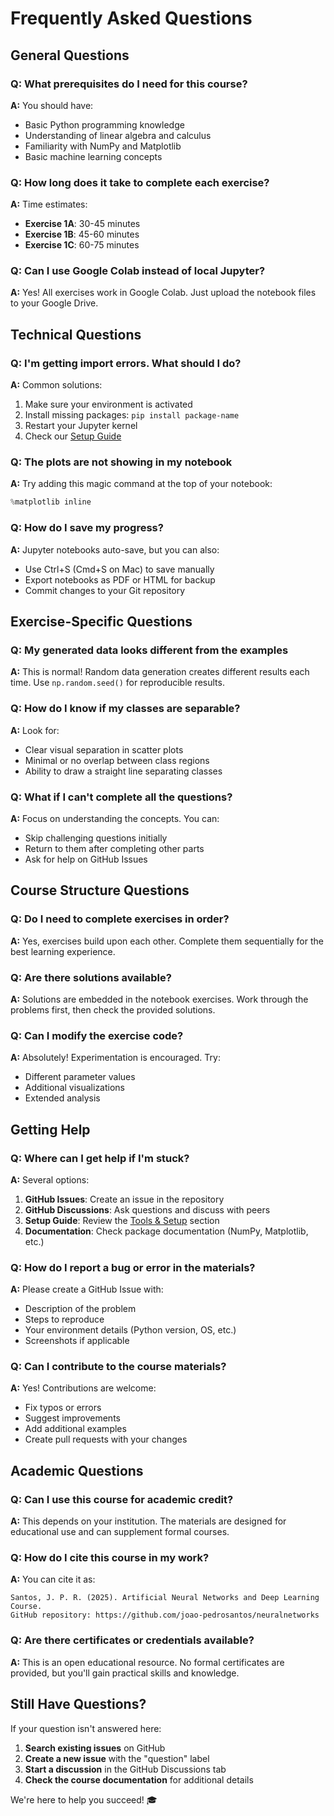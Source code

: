 # Frequently Asked Questions

## General Questions

### Q: What prerequisites do I need for this course?
**A:** You should have:
- Basic Python programming knowledge
- Understanding of linear algebra and calculus
- Familiarity with NumPy and Matplotlib
- Basic machine learning concepts

### Q: How long does it take to complete each exercise?
**A:** Time estimates:
- **Exercise 1A**: 30-45 minutes
- **Exercise 1B**: 45-60 minutes  
- **Exercise 1C**: 60-75 minutes

### Q: Can I use Google Colab instead of local Jupyter?
**A:** Yes! All exercises work in Google Colab. Just upload the notebook files to your Google Drive.

## Technical Questions

### Q: I'm getting import errors. What should I do?
**A:** Common solutions:
1. Make sure your environment is activated
2. Install missing packages: `pip install package-name`
3. Restart your Jupyter kernel
4. Check our [Setup Guide](setup.md)

### Q: The plots are not showing in my notebook
**A:** Try adding this magic command at the top of your notebook:
```python
%matplotlib inline
```

### Q: How do I save my progress?
**A:** Jupyter notebooks auto-save, but you can also:
- Use Ctrl+S (Cmd+S on Mac) to save manually
- Export notebooks as PDF or HTML for backup
- Commit changes to your Git repository

## Exercise-Specific Questions

### Q: My generated data looks different from the examples
**A:** This is normal! Random data generation creates different results each time. Use `np.random.seed()` for reproducible results.

### Q: How do I know if my classes are separable?
**A:** Look for:
- Clear visual separation in scatter plots
- Minimal or no overlap between class regions
- Ability to draw a straight line separating classes

### Q: What if I can't complete all the questions?
**A:** Focus on understanding the concepts. You can:
- Skip challenging questions initially
- Return to them after completing other parts
- Ask for help on GitHub Issues

## Course Structure Questions

### Q: Do I need to complete exercises in order?
**A:** Yes, exercises build upon each other. Complete them sequentially for the best learning experience.

### Q: Are there solutions available?
**A:** Solutions are embedded in the notebook exercises. Work through the problems first, then check the provided solutions.

### Q: Can I modify the exercise code?
**A:** Absolutely! Experimentation is encouraged. Try:
- Different parameter values
- Additional visualizations
- Extended analysis

## Getting Help

### Q: Where can I get help if I'm stuck?
**A:** Several options:
1. **GitHub Issues**: Create an issue in the repository
2. **GitHub Discussions**: Ask questions and discuss with peers
3. **Setup Guide**: Review the [Tools & Setup](setup.md) section
4. **Documentation**: Check package documentation (NumPy, Matplotlib, etc.)

### Q: How do I report a bug or error in the materials?
**A:** Please create a GitHub Issue with:
- Description of the problem
- Steps to reproduce
- Your environment details (Python version, OS, etc.)
- Screenshots if applicable

### Q: Can I contribute to the course materials?
**A:** Yes! Contributions are welcome:
- Fix typos or errors
- Suggest improvements
- Add additional examples
- Create pull requests with your changes

## Academic Questions

### Q: Can I use this course for academic credit?
**A:** This depends on your institution. The materials are designed for educational use and can supplement formal courses.

### Q: How do I cite this course in my work?
**A:** You can cite it as:
```
Santos, J. P. R. (2025). Artificial Neural Networks and Deep Learning Course. 
GitHub repository: https://github.com/joao-pedrosantos/neuralnetworks
```

### Q: Are there certificates or credentials available?
**A:** This is an open educational resource. No formal certificates are provided, but you'll gain practical skills and knowledge.

## Still Have Questions?

If your question isn't answered here:

1. **Search existing issues** on GitHub
2. **Create a new issue** with the "question" label
3. **Start a discussion** in the GitHub Discussions tab
4. **Check the course documentation** for additional details

We're here to help you succeed! 🎓